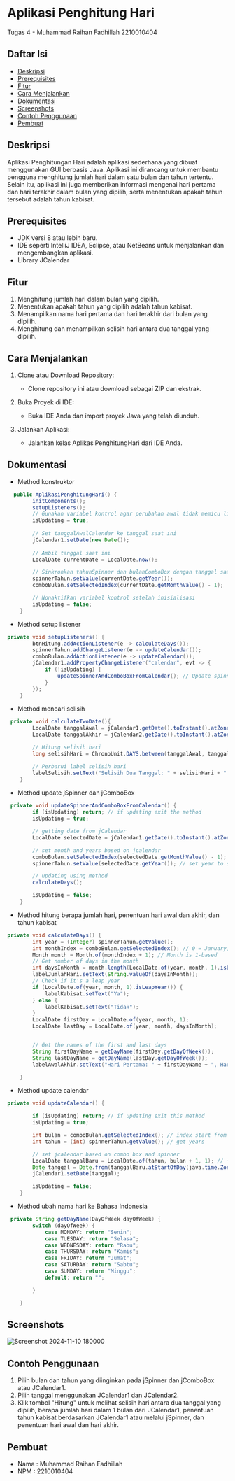 
# Aplikasi Penghitung Hari    

Tugas 4 - Muhammad Raihan Fadhillah 2210010404

## Daftar Isi
- [Deskripsi](#deskripsi)
- [Prerequisites](#prerequisites)
- [Fitur](#fitur)
- [Cara Menjalankan](#cara-menjalankan)
- [Dokumentasi](#dokumentasi)
- [Screenshots](#screenshots)
- [Contoh Penggunaan](#contoh-penggunaan)
- [Pembuat](#pembuat)

## Deskripsi
Aplikasi Penghitungan Hari adalah aplikasi sederhana yang dibuat menggunakan GUI berbasis Java. Aplikasi ini dirancang untuk membantu pengguna menghitung jumlah hari dalam satu bulan dan tahun tertentu. Selain itu, aplikasi ini juga memberikan informasi mengenai hari pertama dan hari terakhir dalam bulan yang dipilih, serta menentukan apakah tahun tersebut adalah tahun kabisat.

## Prerequisites
- JDK versi 8 atau lebih baru.
- IDE seperti IntelliJ IDEA, Eclipse, atau NetBeans untuk menjalankan dan mengembangkan aplikasi.
- Library JCalendar

## Fitur
1. Menghitung jumlah hari dalam bulan yang dipilih.
2. Menentukan apakah tahun yang dipilih adalah tahun kabisat.
3. Menampilkan nama hari pertama dan hari terakhir dari bulan yang dipilih.
4. Menghitung dan menampilkan selisih hari antara dua tanggal yang dipilih.


## Cara Menjalankan
1. Clone atau Download Repository:
    - Clone repository ini atau download sebagai ZIP dan ekstrak.

2. Buka Proyek di IDE:
    - Buka IDE Anda dan import proyek Java yang telah diunduh.

3. Jalankan Aplikasi:
    - Jalankan kelas AplikasiPenghitungHari dari IDE Anda.

## Dokumentasi
- Method konstruktor
``` java
  public AplikasiPenghitungHari() {
        initComponents();
        setupListeners();
        // Gunakan variabel kontrol agar perubahan awal tidak memicu listener
        isUpdating = true;
        
        // Set tanggalAwalCalendar ke tanggal saat ini
        jCalendar1.setDate(new Date());
        
        // Ambil tanggal saat ini
        LocalDate currentDate = LocalDate.now();

        // Sinkronkan tahunSpinner dan bulanComboBox dengan tanggal saat ini
        spinnerTahun.setValue(currentDate.getYear());
        comboBulan.setSelectedIndex(currentDate.getMonthValue() - 1);

        // Nonaktifkan variabel kontrol setelah inisialisasi
        isUpdating = false;
    }
```

- Method setup listener
``` java
private void setupListeners() {
        btnHitung.addActionListener(e -> calculateDays());
        spinnerTahun.addChangeListener(e -> updateCalendar());
        comboBulan.addActionListener(e -> updateCalendar());
        jCalendar1.addPropertyChangeListener("calendar", evt -> {
            if (!isUpdating) {
                updateSpinnerAndComboBoxFromCalendar(); // Update spinner and combo box dari calendar
            }
        });
    }
```

- Method mencari selisih
``` java
 private void calculateTwoDate(){
        LocalDate tanggalAwal = jCalendar1.getDate().toInstant().atZone(java.time.ZoneId.systemDefault()).toLocalDate();
        LocalDate tanggalAkhir = jCalendar2.getDate().toInstant().atZone(java.time.ZoneId.systemDefault()).toLocalDate();

        // Hitung selisih hari
        long selisihHari = ChronoUnit.DAYS.between(tanggalAwal, tanggalAkhir);

        // Perbarui label selisih hari
        labelSelisih.setText("Selisih Dua Tanggal: " + selisihHari + " hari");
    }
```

- Method update jSpinner dan jComboBox
``` java
 private void updateSpinnerAndComboBoxFromCalendar() {
        if (isUpdating) return; // if updating exit the method
        isUpdating = true;

        // getting date from jCalendar
        LocalDate selectedDate = jCalendar1.getDate().toInstant().atZone(java.time.ZoneId.systemDefault()).toLocalDate();

        // set month and years based on jcalendar
        comboBulan.setSelectedIndex(selectedDate.getMonthValue() - 1); // index start from 0
        spinnerTahun.setValue(selectedDate.getYear()); // set year to spinner

        // updating using method
        calculateDays();

        isUpdating = false;
    }
```

- Method hitung berapa jumlah hari, penentuan hari awal dan akhir, dan tahun kabisat
``` java
private void calculateDays() {
        int year = (Integer) spinnerTahun.getValue();
        int monthIndex = comboBulan.getSelectedIndex(); // 0 = January, 11 = December
        Month month = Month.of(monthIndex + 1); // Month is 1-based
        // Get number of days in the month
        int daysInMonth = month.length(LocalDate.of(year, month, 1).isLeapYear());
        labelJumlahHari.setText(String.valueOf(daysInMonth));
        // Check if it's a leap year
        if (LocalDate.of(year, month, 1).isLeapYear()) {
            labelKabisat.setText("Ya");
        } else {
            labelKabisat.setText("Tidak");
        }
        LocalDate firstDay = LocalDate.of(year, month, 1);
        LocalDate lastDay = LocalDate.of(year, month, daysInMonth);


        // Get the names of the first and last days
        String firstDayName = getDayName(firstDay.getDayOfWeek());
        String lastDayName = getDayName(lastDay.getDayOfWeek());
        labelAwalAkhir.setText("Hari Pertama: " + firstDayName + ", Hari Terakhir: " + lastDayName);

    }
```

- Method update calendar
``` java
private void updateCalendar() {

        if (isUpdating) return; // if updating exit this method
        isUpdating = true;

        int bulan = comboBulan.getSelectedIndex(); // index start from 0
        int tahun = (int) spinnerTahun.getValue(); // get years

        // set jcalendar based on combo box and spinner
        LocalDate tanggalBaru = LocalDate.of(tahun, bulan + 1, 1); // +1 because index
        Date tanggal = Date.from(tanggalBaru.atStartOfDay(java.time.ZoneId.systemDefault()).toInstant());
        jCalendar1.setDate(tanggal);

        isUpdating = false;
    }
```

- Method ubah nama hari ke Bahasa Indonesia
``` java
 private String getDayName(DayOfWeek dayOfWeek) {
        switch (dayOfWeek) {
            case MONDAY: return "Senin";
            case TUESDAY: return "Selasa";
            case WEDNESDAY: return "Rabu";
            case THURSDAY: return "Kamis";
            case FRIDAY: return "Jumat";
            case SATURDAY: return "Sabtu";
            case SUNDAY: return "Minggu";
            default: return "";

        }

    }
```
## Screenshots
![Screenshot 2024-11-10 180000](https://github.com/user-attachments/assets/94666a9b-cf57-4aa8-9903-3726b0619dad)

## Contoh Penggunaan
1. Pilih bulan dan tahun yang diinginkan pada jSpinner dan jComboBox atau JCalendar1.
2. Pilih tanggal menggunakan JCalendar1 dan JCalendar2.
3. Klik tombol "Hitung" untuk melihat selisih hari antara dua tanggal yang dipilih, berapa jumlah hari dalam 1 bulan dari JCalendar1, penentuan tahun kabisat berdasarkan JCalendar1 atau melalui jSpinner, dan penentuan hari awal dan hari akhir.


## Pembuat

- Nama : Muhammad Raihan Fadhillah
- NPM : 2210010404
